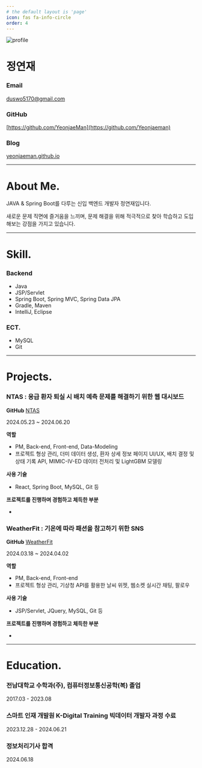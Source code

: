 ```yaml
---
# the default layout is 'page'
icon: fas fa-info-circle
order: 4
---
```


![profile](https://prod-files-secure.s3.us-west-2.amazonaws.com/60c16d74-4bd9-4d77-aa1c-a8b685676461/e2026bfd-184f-426b-a5ac-8789a7e31206/651b12fa-ccbe-42c6-8a58-37e4d3213fbe.png)

# 정연재

### Email

duswo5170@gmail.com

### GitHub

[https://github.com/YeonjaeMan](https://github.com/Yeonjaeman)

### Blog

[yeonjaeman.github.io](https://yeonjaeman.github.io/)

---

# About Me.

JAVA & Spring Boot를 다루는 신입 백엔드 개발자 정연재입니다.

새로운 문제 직면에 즐거움을 느끼며, 문제 해결을 위해 적극적으로 찾아 학습하고 도입해보는 강점을 가지고 있습니다.

---

# Skill.

### Backend

- Java
- JSP/Servlet
- Spring Boot, Spring MVC, Spring Data JPA
- Gradle, Maven
- IntelliJ, Eclipse

### ECT.

- MySQL
- Git

---

# Projects.

### NTAS : 응급 환자 퇴실 시 배치 예측 문제를 해결하기 위한 웹 대시보드

**GitHub** [NTAS](https://github.com/2024-SMHRD-KDT-BigData-23/NTAS)

2024.05.23 ~ 2024.06.20

**역할**

- PM, Back-end, Front-end, Data-Modeling
- 프로젝트 형상 관리, 더미 데이터 생성, 환자 상세 정보 페이지 UI/UX, 배치 결정 및 상태 기록 API, MIMIC-IV-ED 데이터 전처리 및 LightGBM 모델링

**사용 기술**

- React, Spring Boot, MySQL, Git 등

**프로젝트를 진행하며 경험하고 체득한 부분**

- 

### WeatherFit : 기온에 따라 패션을 참고하기 위한 SNS

**GitHub** [WeatherFit](https://github.com/2024-SMHRD-KDT-BigData-23/WeatherFit)

2024.03.18 ~ 2024.04.02

**역할**

- PM, Back-end, Front-end
- 프로젝트 형상 관리, 기상청 API를 활용한 날씨 위젯, 웹소켓 실시간 채팅, 팔로우

**사용 기술**

- JSP/Servlet, JQuery, MySQL, Git 등

**프로젝트를 진행하며 경험하고 체득한 부분**

- 

---

# Education.

### 전남대학교 수학과(주), 컴퓨터정보통신공학(복) 졸업

2017.03 - 2023.08

### 스마트 인재 개발원 K-Digital Training 빅데이터 개발자 과정 수료

2023.12.28 - 2024.06.21

### 정보처리기사 합격

2024.06.18